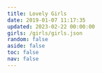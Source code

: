 ```yaml
---
title: Lovely Girls
date: 2019-01-07 11:17:35
updated: 2023-02-22 00:00:00
girls: /girls/girls.json
random: false
aside: false
toc: false
nav: false
---
```

<!--
<div class="text-center" m="2" title="我全都要！">
! 大家都是我的天使 !
</div>
-->
<YunGirls :girls="frontmatter.girls" :random="frontmatter.random" />
